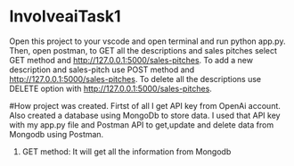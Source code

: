 # InvolveaiTask1
Open this project to your vscode and open terminal and run python app.py. Then, open postman, to GET all the descriptions and sales pitches select GET method and http://127.0.0.1:5000/sales-pitches. To add a new description and sales-pitch use POST method and http://127.0.0.1:5000/sales-pitches. To delete all the descriptions use DELETE option with http://127.0.0.1:5000/sales-pitches.

#How project was created.
Firtst of all I get API key from OpenAi account. Also created a database using MongoDb to store data. I used that API key with my app.py file and Postman API to get,update and delete data from Mongodb using Postman.

1. GET method: It will get all the information from Mongodb
